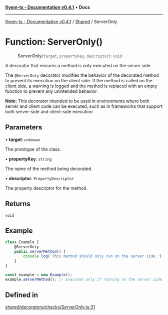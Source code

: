 [**fivem-ts - Documentation v0.4.1**](../../../README.md) • **Docs**

***

[fivem-ts - Documentation v0.4.1](../../../README.md) / [Shared](../README.md) / ServerOnly

# Function: ServerOnly()

> **ServerOnly**(`target`, `propertyKey`, `descriptor`): `void`

A decorator that ensures a method is only executed on the server side.

The `@ServerOnly` decorator modifies the behavior of the decorated method to prevent its execution
on the client side. If the method is called on the client side, a warning is logged and the method is replaced
with an empty function to prevent any unintended behavior.

**Note:** This decorator intended to be used in environments where both server and client code can be executed,
such as in frameworks that support both server-side and client-side execution

## Parameters

• **target**: `unknown`

The prototype of the class.

• **propertyKey**: `string`

The name of the method being decorated.

• **descriptor**: `PropertyDescriptor`

The property descriptor for the method.

## Returns

`void`

## Example

```ts
class Example {
    @ServerOnly
    public serverMethod() {
        console.log('This method should only run on the server side.');
    }
}

const example = new Example();
example.serverMethod(); // Executes only if running on the server side.
```

## Defined in

[shared/decorators/checks/ServerOnly.ts:31](https://github.com/Purpose-Dev/fivem-ts/blob/main/src/shared/decorators/checks/ServerOnly.ts#L31)
